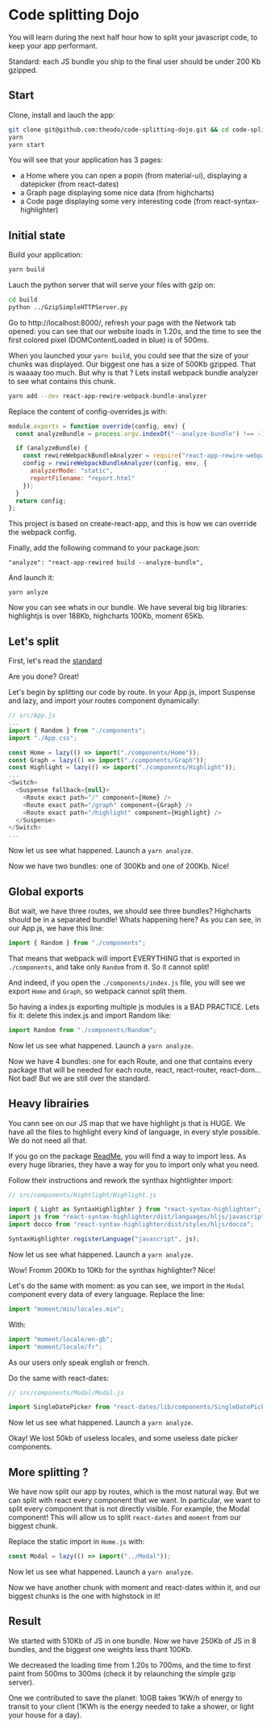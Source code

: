 # Code splitting Dojo

You will learn during the next half hour how to split your javascript code, to keep your app performant.

Standard: each JS bundle you ship to the final user should be under 200 Kb gzipped.

## Start

Clone, install and lauch the app:

```bash
git clone git@github.com:theodo/code-splitting-dojo.git && cd code-splitting-dojo
yarn
yarn start
```

You will see that your application has 3 pages:

- a Home where you can open a popin (from material-ui), displaying a datepicker (from react-dates)
- a Graph page displaying some nice data (from highcharts)
- a Code page displaying some very interesting code (from react-syntax-highlighter)

## Initial state

Build your application:

```bash
yarn build
```

Lauch the python server that will serve your files with gzip on:

```bash
cd build
python ../GzipSimpleHTTPServer.py
```

Go to http://localhost:8000/, refresh your page with the Network tab opened: you can see that our website loads in 1.20s, and the time to see the first colored pixel (DOMContentLoaded in blue) is of 500ms.

When you launched your `yarn build`, you could see that the size of your chunks was displayed. Our biggest one has a size of 500Kb gzipped. That is waaaay too much. But why is that ? Lets install webpack bundle analyzer to see what contains this chunk.

```bash
yarn add --dev react-app-rewire-webpack-bundle-analyzer
```

Replace the content of config-overrides.js with:

```js
module.exports = function override(config, env) {
  const analyzeBundle = process.argv.indexOf("--analyze-bundle") !== -1;

  if (analyzeBundle) {
    const rewireWebpackBundleAnalyzer = require("react-app-rewire-webpack-bundle-analyzer");
    config = rewireWebpackBundleAnalyzer(config, env, {
      analyzerMode: "static",
      reportFilename: "report.html"
    });
  }
  return config;
};
```

This project is based on create-react-app, and this is how we can override the webpack config.

Finally, add the following command to your package.json:

```
"analyze": "react-app-rewired build --analyze-bundle",
```

And launch it:

```
yarn anlyze
```

Now you can see whats in our bundle. We have several big big libraries: highlightjs is over 188Kb, highcharts 100Kb, moment 65Kb.

## Let's split

First, let's read the [standard](https://m33.gitbook.io/standards/technical-gesture/performance/how-to-build-a-performant-javascript-application/how-to-split-your-code-with-webpack)

Are you done? Great!

Let's begin by splitting our code by route. In your App.js, import Suspense and lazy, and import your routes component dynamically:

```js
// src/App.js
...
import { Random } from "./components";
import "./App.css";

const Home = lazy(() => import("./components/Home"));
const Graph = lazy(() => import("./components/Graph"));
const Highlight = lazy(() => import("./components/Highlight"));
...
<Switch>
  <Suspense fallback={null}>
    <Route exact path="/" component={Home} />
    <Route exact path="/graph" component={Graph} />
    <Route exact path="/highlight" component={Highlight} />
  </Suspense>
</Switch>
...
```

Now let us see what happened. Launch a `yarn analyze`.

Now we have two bundles: one of 300Kb and one of 200Kb. Nice!

## Global exports

But wait, we have three routes, we should see three bundles? Highcharts should be in a separated bundle!
Whats happening here? As you can see, in our App.js, we have this line:

```js
import { Random } from "./components";
```

That means that webpack will import EVERYTHING that is exported in `./components`, and take only `Random` from it. So it cannot split!

And indeed, if you open the `./components/index.js` file, you will see we export `Home` and `Graph`, so webpack cannot split them.

So having a index.js exporting multiple js modules is a BAD PRACTICE. Lets fix it: delete this index.js and import Random like:

```js
import Random from "./components/Random";
```

Now let us see what happened. Launch a `yarn analyze`.

Now we have 4 bundles: one for each Route, and one that contains every package that will be needed for each route, react, react-router, react-dom... Not bad! But we are still over the standard.

## Heavy librairies

You cann see on our JS map that we have highlight js that is HUGE. We have all the files to highlight every kind of language, in every style possible. We do not need all that.

If you go on the package [ReadMe](https://github.com/conorhastings/react-syntax-highlighter#light-build), you will find a way to import less. As every huge libraries, they have a way for you to import only what you need.

Follow their instructions and rework the synthax hightlighter import:

```js
// src/components/Hightlight/Highlight.js

import { Light as SyntaxHighlighter } from "react-syntax-highlighter";
import js from "react-syntax-highlighter/dist/languages/hljs/javascript";
import docco from "react-syntax-highlighter/dist/styles/hljs/docco";

SyntaxHighlighter.registerLanguage("javascript", js);
```

Now let us see what happened. Launch a `yarn analyze`.

Wow! Fromm 200Kb to 10Kb for the synthax highlighter? Nice!

Let's do the same with moment: as you can see, we import in the `Modal` component every data of every language.
Replace the line:

```js
import "moment/min/locales.min";
```

With:

```js
import "moment/locale/en-gb";
import "moment/locale/fr";
```

As our users only speak english or french.

Do the same with react-dates:

```js
// src/components/Modal/Modal.js

import SingleDatePicker from "react-dates/lib/components/SingleDatePicker";
```

Now let us see what happened. Launch a `yarn analyze`.

Okay! We lost 50kb of useless locales, and some useless date picker components.

## More splitting ?

We have now split our app by routes, which is the most natural way. But we can split with react every component that we want. In particular, we want to split every component that is not directly visible. For example, the Modal component! This will allow us to split `react-dates` and `moment` from our biggest chunk.

Replace the static import in `Home.js` with:

```js
const Modal = lazy(() => import("../Modal"));
```

Now let us see what happened. Launch a `yarn analyze`.

Now we have another chunk with moment and react-dates within it, and our biggest chunks is the one with highstock in it!

## Result

We started with 510Kb of JS in one bundle. Now we have 250Kb of JS in 8 bundles, and the biggest one weights less thant 100Kb.

We decreased the loading time from 1.20s to 700ms, and the time to first paint from 500ms to 300ms (check it by relaunching the simple gzip server).

One we contributed to save the planet: 10GB takes 1KW/h of energy to transit to your client (1KWh is the energy needed to take a shower, or light your house for a day).
